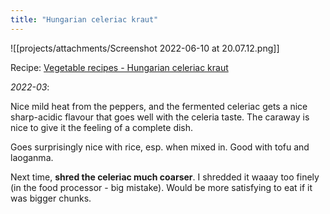 ```yaml
---
title: "Hungarian celeriac kraut"
---
```


![[projects/attachments/Screenshot 2022-06-10 at 20.07.12.png]]

Recipe: [Vegetable recipes - Hungarian celeriac kraut](projects/fermentation/Vegetable%20recipes.md#Hungarian%20celeriac%20kraut)

_2022-03_:

Nice mild heat from the peppers, and the fermented celeriac gets a nice sharp-acidic flavour that goes well with the celeria taste. The caraway is nice to give it the feeling of a complete dish.

Goes surprisingly nice with rice, esp. when mixed in. Good with tofu and laoganma.

Next time, **shred the celeriac much coarser**. I shredded it waaay too finely (in the food processor - big mistake). Would be more satisfying to eat if it was bigger chunks.
